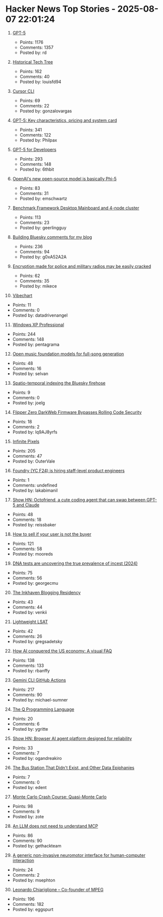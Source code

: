 # Hacker News Top Stories - 2025-08-07 22:01:24

1. [GPT-5](https://openai.com/gpt-5/)
   - Points: 1176
   - Comments: 1357
   - Posted by: rd

2. [Historical Tech Tree](https://www.historicaltechtree.com/)
   - Points: 162
   - Comments: 40
   - Posted by: louisfd94

3. [Cursor CLI](https://cursor.com/cli)
   - Points: 69
   - Comments: 22
   - Posted by: gonzalovargas

4. [GPT-5: Key characteristics, pricing and system card](https://simonwillison.net/2025/Aug/7/gpt-5/)
   - Points: 341
   - Comments: 122
   - Posted by: Philpax

5. [GPT-5 for Developers](https://openai.com/index/introducing-gpt-5-for-developers)
   - Points: 293
   - Comments: 148
   - Posted by: 6thbit

6. [OpenAI's new open-source model is basically Phi-5](https://www.seangoedecke.com/gpt-oss-is-phi-5/)
   - Points: 83
   - Comments: 31
   - Posted by: emschwartz

7. [Benchmark Framework Desktop Mainboard and 4-node cluster](https://github.com/geerlingguy/ollama-benchmark/issues/21)
   - Points: 113
   - Comments: 23
   - Posted by: geerlingguy

8. [Building Bluesky comments for my blog](https://natalie.sh/posts/bluesky-comments/)
   - Points: 236
   - Comments: 94
   - Posted by: g0xA52A2A

9. [Encryption made for police and military radios may be easily cracked](https://www.wired.com/story/encryption-made-for-police-and-military-radios-may-be-easily-cracked-researchers-find/)
   - Points: 62
   - Comments: 35
   - Posted by: mikece

10. [Vibechart](https://www.vibechart.net/)
   - Points: 11
   - Comments: 0
   - Posted by: datadrivenangel

11. [Windows XP Professional](https://win32.run/)
   - Points: 244
   - Comments: 148
   - Posted by: pentagrama

12. [Open music foundation models for full-song generation](https://map-yue.github.io/)
   - Points: 48
   - Comments: 16
   - Posted by: selvan

13. [Spatio-temporal indexing the Bluesky firehose](https://joelgustafson.com/posts/2025-08-07/spatio-temporal-indexing-the-bluesky-firehose)
   - Points: 9
   - Comments: 0
   - Posted by: joelg

14. [Flipper Zero DarkWeb Firmware Bypasses Rolling Code Security](https://www.rtl-sdr.com/flipperzero-darkweb-firmware-bypasses-rolling-code-security/)
   - Points: 18
   - Comments: 2
   - Posted by: lq9AJ8yrfs

15. [Infinite Pixels](https://meyerweb.com/eric/thoughts/2025/08/07/infinite-pixels/)
   - Points: 205
   - Comments: 47
   - Posted by: OuterVale

16. [Foundry (YC F24) is hiring staff-level product engineers](https://www.ycombinator.com/companies/foundry/jobs/jwdYx6v-founding-product-engineer)
   - Points: 1
   - Comments: undefined
   - Posted by: lakabimanil

17. [Show HN: Octofriend, a cute coding agent that can swap between GPT-5 and Claude](https://github.com/synthetic-lab/octofriend)
   - Points: 48
   - Comments: 18
   - Posted by: reissbaker

18. [How to sell if your user is not the buyer](https://writings.founderlabs.io/p/how-to-sell-if-your-user-is-not-the)
   - Points: 121
   - Comments: 58
   - Posted by: mooreds

19. [DNA tests are uncovering the true prevalence of incest (2024)](https://www.theatlantic.com/health/archive/2024/03/dna-tests-incest/677791/)
   - Points: 75
   - Comments: 56
   - Posted by: georgecmu

20. [The Inkhaven Blogging Residency](https://www.inkhaven.blog/)
   - Points: 43
   - Comments: 44
   - Posted by: venkii

21. [Lightweight LSAT](https://lightweightlsat.com/)
   - Points: 42
   - Comments: 26
   - Posted by: gregsadetsky

22. [How AI conquered the US economy: A visual FAQ](https://www.derekthompson.org/p/how-ai-conquered-the-us-economy-a)
   - Points: 138
   - Comments: 133
   - Posted by: rbanffy

23. [Gemini CLI GitHub Actions](https://blog.google/technology/developers/introducing-gemini-cli-github-actions/)
   - Points: 217
   - Comments: 90
   - Posted by: michael-sumner

24. [The Q Programming Language](https://git.urbach.dev/cli/q)
   - Points: 20
   - Comments: 6
   - Posted by: ygritte

25. [Show HN: Browser AI agent platform designed for reliability](https://github.com/nottelabs/notte)
   - Points: 33
   - Comments: 7
   - Posted by: ogandreakiro

26. [The Bus Station That Didn't Exist, and Other Data Epiphanies](https://nightingaledvs.com/bus-station-didnt-exist/)
   - Points: 7
   - Comments: 0
   - Posted by: edent

27. [Monte Carlo Crash Course: Quasi-Monte Carlo](https://thenumb.at/QMC/)
   - Points: 98
   - Comments: 9
   - Posted by: zote

28. [An LLM does not need to understand MCP](https://hackteam.io/blog/your-llm-does-not-care-about-mcp/)
   - Points: 86
   - Comments: 90
   - Posted by: gethackteam

29. [A generic non-invasive neuromotor interface for human-computer interaction](https://www.nature.com/articles/s41586-025-09255-w)
   - Points: 24
   - Comments: 2
   - Posted by: msephton

30. [Leonardo Chiariglione – Co-founder of MPEG](https://leonardo.chiariglione.org/)
   - Points: 196
   - Comments: 182
   - Posted by: eggspurt

